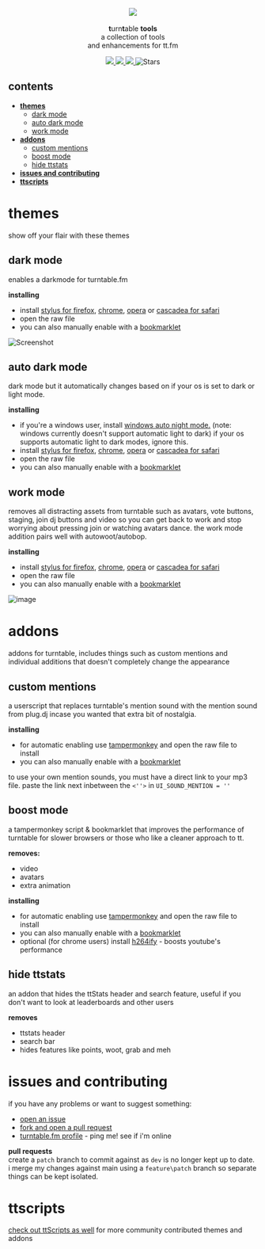 <p align="center">
    <img src="https://s3.amazonaws.com/assets.turntable.fm/images/index/logo.png" />
    <br>
    <br><b>t</b>urn<b>t</b>able <b>tools</b>
    <br>a collection of tools
    <br> and enhancements for tt.fm</br>
</p>

<p align="center">
    <a alt="Commit activity for ttTools" href="https://GitHub.com/fluteds/tttools/graphs/commit-activity">
        <img src="https://img.shields.io/badge/Maintained%3F-yes-gold.svg?style=flat-square" />
    </a>
    <a alt="How to make a pull request" href="http://makeapullrequest.com">
        <img src="https://img.shields.io/badge/PRs-welcome-gold.svg?style=flat-square" />
    </a>
    <a alt="MIT License" href="https://lbesson.mit-license.org/">
        <img src="https://img.shields.io/badge/License-MIT-gold.svg?style=flat-square" />
    </a>
    <img alt="Stars" src="https://img.shields.io/github/stars/fluteds?color=gold&style=flat-square">
    </a>
</p>

## **contents**

- [**themes**](#themes)
  - [dark mode](#dark-mode)
  - [auto dark mode](#auto-dark-mode)
  - [work mode](#work-mode)
- [**addons**](#addons)
  - [custom mentions](#custom-mentions)
  - [boost mode](#boost-mode)
  - [hide ttstats](#hide-ttstats)
- [**issues and contributing**](#issues-and-contributing)
- [**ttscripts**](#ttscripts)

# **themes**

show off your flair with these themes

## dark mode

enables a darkmode for turntable.fm

**installing**

- install [stylus for firefox](https://addons.mozilla.org/en-US/firefox/addon/styl-us/), [chrome](https://chrome.google.com/webstore/detail/stylus/clngdbkpkpeebahjckkjfobafhncgmne), [opera](https://addons.opera.com/en-gb/extensions/details/stylus/) or [cascadea for safari](https://cascadea.app/)
- open the raw file
- you can also manually enable with a [bookmarklet](http://fluted.xyz/tttools/)

![Screenshot](https://user-images.githubusercontent.com/34608301/111393018-b6d8ea80-86af-11eb-87b3-b366abec39b2.png)

## auto dark mode

dark mode but it automatically changes based on if your os is set to dark or light mode.

**installing**

- if you're a windows user, install [windows auto night mode.](https://github.com/Armin2208/Windows-Auto-Night-Mode/releases/tag/3.0) (note: windows currently doesn't support automatic light to dark) if your os supports automatic light to dark modes, ignore this.
- install [stylus for firefox](https://addons.mozilla.org/en-US/firefox/addon/styl-us/), [chrome](https://chrome.google.com/webstore/detail/stylus/clngdbkpkpeebahjckkjfobafhncgmne), [opera](https://addons.opera.com/en-gb/extensions/details/stylus/) or [cascadea for safari](https://cascadea.app/)
- open the raw file
- you can also manually enable with a [bookmarklet](http://fluted.xyz/tttools/)

## work mode

removes all distracting assets from turntable such as avatars, vote buttons, staging, join dj buttons and video so you can get back to work and stop worrying about pressing join or watching avatars dance. the work mode addition pairs well with autowoot/autobop.

**installing**

- install [stylus for firefox](https://addons.mozilla.org/en-US/firefox/addon/styl-us/), [chrome](https://chrome.google.com/webstore/detail/stylus/clngdbkpkpeebahjckkjfobafhncgmne), [opera](https://addons.opera.com/en-gb/extensions/details/stylus/) or [cascadea for safari](https://cascadea.app/)
- open the raw file
- you can also manually enable with a [bookmarklet](http://fluted.xyz/tttools/)

![image](https://cdn.discordapp.com/attachments/821424398342553670/823305995009785946/unknown.png)

# **addons**

addons for turntable, includes things such as custom mentions and individual additions that doesn't completely change the appearance

## custom mentions

a userscript that replaces turntable's mention sound with the mention sound from plug.dj incase you wanted that extra bit of nostalgia.

**installing**

- for automatic enabling use [tampermonkey](https://chrome.google.com/webstore/detail/tampermonkey/dhdgffkkebhmkfjojejmpbldmpobfkfo) and open the raw file to install
- you can also manually enable with a [bookmarklet](http://fluted.xyz/tttools/)

to use your own mention sounds, you must have a direct link to your mp3 file. paste the link next inbetween the `<''>` in `UI_SOUND_MENTION = ''`

## boost mode

a tampermonkey script & bookmarklet that improves the performance of turntable for slower browsers or those who like a cleaner approach to tt.

**removes:**

- video
- avatars
- extra animation

**installing**

- for automatic enabling use [tampermonkey](https://chrome.google.com/webstore/detail/tampermonkey/dhdgffkkebhmkfjojejmpbldmpobfkfo) and open the raw file to install
- you can also manually enable with a [bookmarklet](http://fluted.xyz/tttools/)
- optional (for chrome users) install [h264ify](https://chrome.google.com/webstore/detail/h264ify/aleakchihdccplidncghkekgioiakgal) - boosts youtube's performance

## hide ttstats

an addon that hides the ttStats header and search feature, useful if you don't want to look at leaderboards and other users

**removes**

- ttstats header
- search bar
- hides features like points, woot, grab and meh

# **issues and contributing**

if you have any problems or want to suggest something:

- [open an issue](https://github.com/fluteds/tttools/issues?q=is%3Aissue+is%3Aopen+sort%3Aupdated-desc)
- [fork and open a pull request](http://makeapullrequest.com)
- [turntable.fm profile](https://ttstats.pinnacleofdestruction.net/user/6048fa3647b5e3001a8f7869) - ping me! see if i'm online

**pull requests**
<br>create a `patch` branch to commit against as `dev` is no longer kept up to date. i merge my changes against main using a `feature\patch` branch so separate things can be kept isolated.

# **ttscripts**

[check out ttScripts as well](https://fluted.xyz/ttscripts) for more community contributed themes and addons
